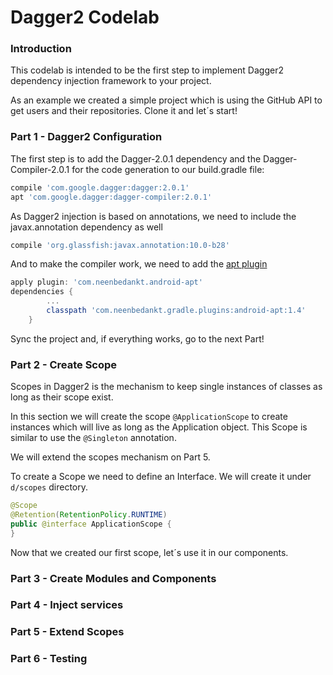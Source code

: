 # Dagger2 Codelab

### Introduction
This codelab is intended to be the first step to implement Dagger2 dependency injection framework to your project.

As an example we created a simple project which is using the GitHub API to get users and their repositories. Clone it and let´s start!

### Part 1 - Dagger2 Configuration
The first step is to add the Dagger-2.0.1 dependency and the Dagger-Compiler-2.0.1 for the code generation to our build.gradle file:

```groovy
compile 'com.google.dagger:dagger:2.0.1'
apt 'com.google.dagger:dagger-compiler:2.0.1'
```

As Dagger2 injection is based on annotations, we need to include the javax.annotation dependency as well

```groovy
compile 'org.glassfish:javax.annotation:10.0-b28'
```

And to make the compiler work, we need to add the [apt plugin][apt]

```groovy
apply plugin: 'com.neenbedankt.android-apt'
dependencies {
		...
		classpath 'com.neenbedankt.gradle.plugins:android-apt:1.4'
	}
```

Sync the project and, if everything works, go to the next Part!

### Part 2 - Create Scope

Scopes in Dagger2 is the mechanism to keep single instances of classes as long as their scope exist.

In this section we will create the scope ``@ApplicationScope`` to create instances which will live as long as the Application object. This Scope is similar to use the ``@Singleton`` annotation.

We will extend the scopes mechanism on Part 5.

To create a Scope we need to define an Interface. We will create it under ``d/scopes`` directory.

```java
@Scope
@Retention(RetentionPolicy.RUNTIME)
public @interface ApplicationScope {
}
```

Now that we created our first scope, let´s use it in our components.

### Part 3 - Create Modules and Components

### Part 4 - Inject services

### Part 5 - Extend Scopes

### Part 6 - Testing


[apt]: https://bitbucket.org/hvisser/android-apt